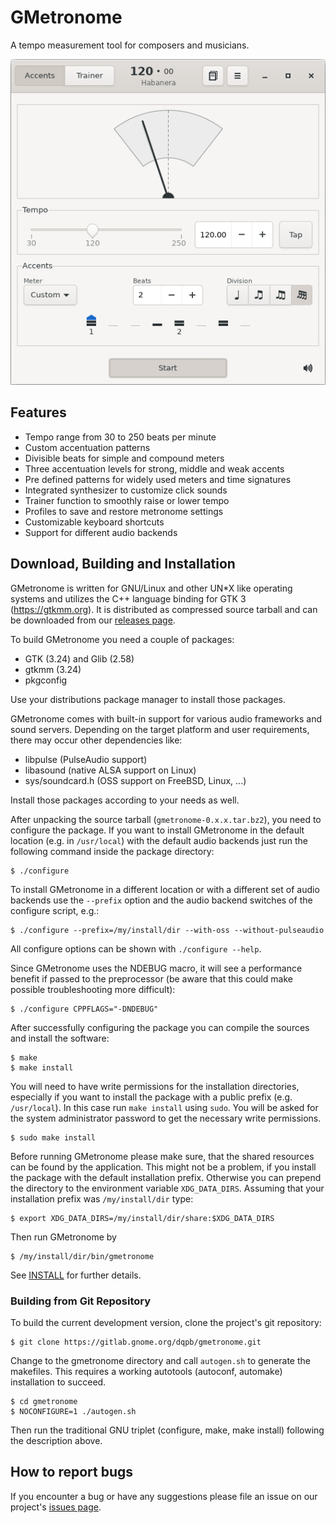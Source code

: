 GMetronome
==========
A tempo measurement tool for composers and musicians.

![Screenshot](data/screenshots/screenshot.png)

Features
--------
* Tempo range from 30 to 250 beats per minute
* Custom accentuation patterns
* Divisible beats for simple and compound meters
* Three accentuation levels for strong, middle and weak accents
* Pre defined patterns for widely used meters and time signatures
* Integrated synthesizer to customize click sounds
* Trainer function to smoothly raise or lower tempo
* Profiles to save and restore metronome settings
* Customizable keyboard shortcuts
* Support for different audio backends

Download, Building and Installation
-----------------------------------
GMetronome is written for GNU/Linux and other UN*X like operating systems and
utilizes the C++ language binding for GTK 3 (https://gtkmm.org).
It is distributed as compressed source tarball and can be downloaded from
our [releases page](https://gitlab.gnome.org/dqpb/gmetronome/-/releases).

To build GMetronome you need a couple of packages:

* GTK (3.24) and Glib (2.58)
* gtkmm (3.24)
* pkgconfig

Use your distributions package manager to install those packages.

GMetronome comes with built-in support for various audio frameworks and sound
servers. Depending on the target platform and user requirements, there may
occur other dependencies like:

* libpulse (PulseAudio support)
* libasound (native ALSA support on Linux)
* sys/soundcard.h (OSS support on FreeBSD, Linux, ...)

Install those packages according to your needs as well.

After unpacking the source tarball (``gmetronome-0.x.x.tar.bz2``), you need
to configure the package. If you want to install GMetronome in the default
location (e.g. in ``/usr/local``) with the default audio backends just run the
following command inside the package directory:

```
$ ./configure
```

To install GMetronome in a different location or with a different set of audio
backends use the ``--prefix`` option and the audio backend switches of the
configure script, e.g.:

```
$ ./configure --prefix=/my/install/dir --with-oss --without-pulseaudio
```

All configure options can be shown with ``./configure --help``.

Since GMetronome uses the NDEBUG macro, it will see a performance benefit
if passed to the preprocessor (be aware that this could make possible
troubleshooting more difficult):

```
$ ./configure CPPFLAGS="-DNDEBUG"
```

After successfully configuring the package you can compile the sources
and install the software:

```
$ make
$ make install
```

You will need to have write permissions for the installation directories,
especially if you want to install the package with a public prefix
(e.g. ``/usr/local``). In this case run ``make install`` using ``sudo``. You
will be asked for the system administrator password to get the necessary write
permissions.

```
$ sudo make install
```

Before running GMetronome please make sure, that the shared resources can be
found by the application. This might not be a problem, if you install the
package with the default installation prefix. Otherwise you can prepend the
directory to the environment variable ``XDG_DATA_DIRS``. Assuming that your
installation prefix was ``/my/install/dir`` type:

```
$ export XDG_DATA_DIRS=/my/install/dir/share:$XDG_DATA_DIRS
```

Then run GMetronome by

```
$ /my/install/dir/bin/gmetronome
```

See [INSTALL](INSTALL) for further details.

### Building from Git Repository
To build the current development version, clone the project's git repository:

```
$ git clone https://gitlab.gnome.org/dqpb/gmetronome.git
```

Change to the gmetronome directory and call ``autogen.sh`` to generate the
makefiles. This requires a working autotools (autoconf, automake) installation
to succeed.

```
$ cd gmetronome
$ NOCONFIGURE=1 ./autogen.sh
```

Then run the traditional GNU triplet (configure, make, make install) following
the description above.

How to report bugs
------------------
If you encounter a bug or have any suggestions please file an issue on our
project's [issues page](https://gitlab.gnome.org/dqpb/gmetronome/issues).
